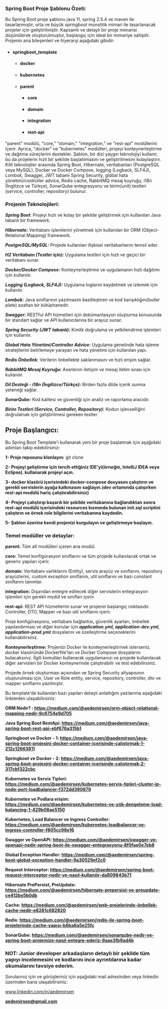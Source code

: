 ### Spring Boot Proje Şablonu Özeti:

Bu Spring Boot proje şablonu java 11, spring 2.5.4 ve maven ile tasarlanmıştır, orta ve büyük springboot monolitik mimari ile tasarlanacak projeler için geliştirilmiştir.
Kapsamlı ve detaylı bir proje mimarisi düşünülerek oluşturulmuştur, başlangıç için ideal bir mimariye sahiptir.
Projenin ana bileşenleri ve hiyerarşi aşağıdaki gibidir:

* #### springboot_template
  * #### docker
  * #### kubernetes
  * #### parent
    * #### core
    * #### domain
    * #### integration
    * #### rest-api

"parent" modülü, "core," "domain," "integration," ve "rest-api" modüllerini içerir. 
Ayrıca, "docker" ve "kubernetes" modülleri, projeyi konteynerleştirme ve dağıtma 
süreçlerini destekler. Şablon, bir dizi yaygın teknolojiyi kullanır, 
bu da projelerin hızlı bir şekilde başlatılmasını ve geliştirilmesini kolaylaştırır. 
Kilit teknolojiler arasında Spring Boot, Hibernate, veritabanları (PostgreSQL veya MySQL), 
Docker ve Docker Compose, logging (Logback, SLF4J), Lombok, Swagger,
JWT tabanlı Spring Security, global hata yönetimi/controller advice, 
Redis cache, RabbitMQ mesaj kuyruğu, i18n (İngilizce ve Türkçe), 
SonarQube entegrasyonu ve birim(unit) testleri (service, controller, repository) bulunur.

### Projenin Teknolojileri:

**_Spring Boot_**: Projeyi hızlı ve kolay bir şekilde geliştirmek için kullanılan Java tabanlı bir framework.

**_Hibernate:_** Veritabanı işlemlerini yönetmek için kullanılan bir ORM (Object-Relational Mapping) framework.

**_PostgreSQL/MySQL:_** Projede kullanılan ilişkisel veritabanlarını temsil eder.

_**H2 Veritabanı (Testler için):**_ Uygulama testleri için hızlı ve geçici bir veritabanı sunar.

_**Docker/Docker Compose:**_ Konteynerleştirme ve uygulamanın hızlı dağıtımı için kullanılır.

_**Logging (Logback, SLF4J):**_ Uygulama loglarını kaydetmek ve izlemek için kullanılır.

_**Lombok:**_ Java sınıflarının yazılmasını basitleştiren ve kod karışıklığını(boiler plate) azaltan bir kütüphanedir.

_**Swagger:**_ RESTful API hizmetleri için dokümantasyon oluşturma konusunda bir standart sağlar ve API kullanıcılarına bir arayüz sunar.

_**Spring Security (JWT tabanlı):**_ Kimlik doğrulama ve yetkilendirme işlemleri için kullanılır.

_**Global Hata Yönetimi/Controller Advice:**_ Uygulama genelinde hata işleme stratejilerini belirlemeye yarayan ve hata yönetimi için kullanılan yapı.

_**Redis Önbellek:**_ Verilerin önbellekte saklanmasını ve hızlı erişim sağlar.

**_RabbitMQ Mesaj Kuyruğu:_** Asenkron iletişim ve mesaj iletim sırası için kullanılır.

**_Dil Desteği - i18n (İngilizce/Türkçe):_** Birden fazla dilde içerik sunma yeteneği sağlar.

**_SonarQube:_** Kod kalitesi ve güvenliği için analiz ve raporlama aracıdır.

**_Birim Testleri (Service, Controller, Repository):_** Kodun işlevselliğini doğrulamak için geliştirilmesi gereken testler.


## Proje Başlangıcı:

Bu Spring Boot Template'i kullanarak yeni bir proje başlatmak için aşağıdaki adımları takip edebilirsiniz:

**1- Proje reposunu klonlayın:** git clone <repo-url>

**2- Projeyi geliştirme için tercih ettiğiniz IDE'yi(örneğin, IntelliJ IDEA veya Eclipse). kullanarak projeyi açın.**

**3- docker klasörü içerisindeki docker-compose dosyasını çalıştırın ve gerekli servislerin ayağa kalkmasını sağlayın.(dev ortamında çalışırken rest-api modülü hariç çalıştırabilirsiniz)**

**4- Projeyi çalıştırıp başarılı bir şekilde veritabanına bağlandıktan sonra rest-api modülü içerisindeki resources kısmında bulunan init.sql scriptini çalıştırın ve örnek role bilgilerini veritabanına kaydedin.**

**5- Şablon üzerine kendi projenizi kurgulayın ve geliştirmeye başlayın.**


### Temel modüller ve detaylar:

**parent:** Tüm alt modülleri içeren ana modül. 

**core:** Temel konfigürasyon sınıflarını ve tüm projede kullanılacak ortak ve generic yapıları içerir.

**domain:** Veritabanı varlıklarını (Entity), servis arayüz ve sınıflarını, repository arayüzlerini, custom exception sınıflarını, util sınıflarını ve bazı constant sınıflarını  tanımlar.

**integration:** Dışarıdan entegre edilecek diğer servislerin entegrasyon işlemleri için gerekli modül ve sınıfları içerir.

**rest-api:** REST API hizmetlerini sunar ve projenin başlangıç noktasıdır. Controller, DTO, Mapper ve bazı util sınıflarını içerir. 

Proje konfigürasyonu, veritabanı bağlantısı, güvenlik ayarları, önbellek yapılandırması ve diğer konular için **_application.yml, application-dev.yml, application-prod.yml_** dosyalarını ve özelleştirme seçeneklerini kullanabilirsiniz.

**Konteynerleştirme:**
Projenizi Docker ile konteynerleştirmek isterseniz, docker klasöründe Dockerfile'ları ve Docker Compose dosyalarını bulacaksınız. İlgili komutları kullanarak uygulamanızı ve projede kullanılacak diğer servisleri bir Docker konteynerinde çalıştırabilir ve test edebilirsiniz.

Projede örnek oluşturması açısından ve Spring Security altyapısının oluşturulması için, User ve Role entity, service, repository, controller, dto ve mapper sınıflarını yazılmıştır. 

Bu template'de kullanılan bazı yapıları detaylı anlattığım yazılarıma aşağıdaki linklerden ulaşabilirsiniz:

**ORM Nedir? : https://medium.com/@aedemirsen/orm-object-relational-mapping-nedir-9c6754e9d705**

**Java Spring Boot RestApi: https://medium.com/@aedemirsen/java-spring-boot-rest-api-ebf676a315b1**

**Springboot ve Docker - 1: https://medium.com/@aedemirsen/java-spring-boot-projesini-docker-container-i̇çerisinde-çalıştırmak-1-212c12663811**

**Springboot ve Docker - 2: https://medium.com/@aedemirsen/java-spring-boot-projesini-docker-container-i̇çerisinde-çalıştırmak-2-317cbf322cbc**

**Kubernetes ve Servis Tipleri: https://medium.com/@aedemirsen/kubernetes-servis-tipleri-cluster-ip-node-port-loadbalancer-f372dd390879**

**Kubernetes ve Podlara erişim: https://medium.com/@aedemirsen/kubernetes-ve-yük-dengeleme-load-balancing-1-429b08ae5150**

**Kubernetes, Load Balancer ve Ingress Controller: https://medium.com/@aedemirsen/kubernetes-loadbalancer-ve-ingress-controller-f805cc98e16**

**Swagger ve OpenAPI: https://medium.com/@aedemirsen/swagger-ve-openapi-nedir-spring-boot-ile-swagger-entegrasyonu-8f0fae0e7eb8**

**Global Exception Handler: https://medium.com/@aedemirsen/spring-boot-global-exception-handler-9a30529ef2c0**

**Request Interceptor: https://medium.com/@aedemirsen/spring-boot-request-interceptor-nedir-ve-nasıl-kullanılır-da809843b71**

**Hibernate PrePersist, PreUpdate: https://medium.com/@aedemirsen/hibernate-prepersist-ve-preupdate-ce412be5b0db**

**Cache: https://medium.com/@aedemirsen/web-projelerinde-önbellek-cache-nedir-e8281c682820**

**Redis: https://medium.com/@aedemirsen/redis-ile-spring-boot-projelerinde-cache-yapısı-b6ba6a5e25fc**

**SonarQube: https://medium.com/@aedemirsen/sonarqube-nedir-ve-spring-boot-projemize-nasıl-entegre-ederiz-9aae3fb9ad4b**


### NOT: Junior developer arkadaşların detaylı bir şekilde tüm yapıyı incelemesini ve kodlarını ince ayrıntılarına kadar okumalarını tavsiye ederim. 

Sorularınız için ve görüşleriniz için aşağıdaki mail adresinden veya linkedin üzerinden bana ulaşabilirsiniz:

www.linkedin.com/in/aedemirsen

**aedemirsen@gmail.com**

